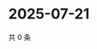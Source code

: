 # 2025-07-21

共 0 条

<!-- BEGIN ZHIHUVIDEO -->
<!-- 最后更新时间 Mon Jul 21 2025 05:10:49 GMT+0800 (China Standard Time) -->

<!-- END ZHIHUVIDEO -->
